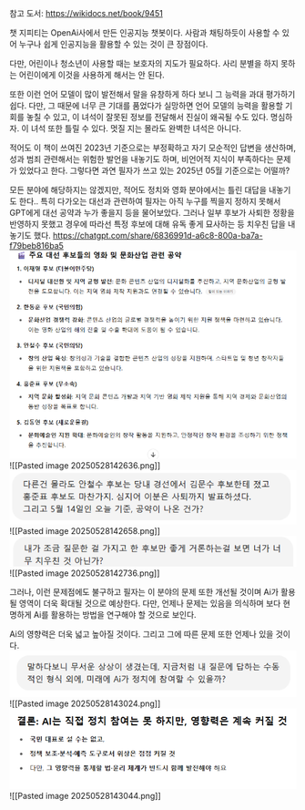 참고 도서: https://wikidocs.net/book/9451

챗 지피티는 OpenAi사에서 만든 인공지능 챗봇이다.
사람과 채팅하듯이 사용할 수 있어 누구나 쉽게 인공지능을 활용할 수 있는 것이 큰 장점이다. 

다만, 어린이나 청소년이 사용할 때는 보호자의 지도가 필요하다. 사리 분별을 하지 못하는 어린이에게 이것을 사용하게 해서는 안 된다.

또한 이런 언어 모델이 많이 발전해서 말을 유창하게 하다 보니 그 능력을 과대 평가하기 쉽다. 다만, 그 때문에 너무 큰 기대를 품었다가 실망하면 언어 모델의 능력을 활용할 기회를 놓칠 수 있고, 이 녀석이 잘못된 정보를 전달해서 진실이 왜곡될 수도 있다. 명심하자. 이 녀석 또한 틀릴 수 있다. 멋질 지는 몰라도 완벽한 녀석은 아니다.

적어도 이 책이 쓰여진 2023년 기준으로는 부정확하고 자기 모순적인 답변을 생산하며, 성과 범죄 관련해서는 위험한 발언을 내놓기도 하며, 비언어적 지식이 부족하다는 문제가 있었다고 한다.
그렇다면 과연 필자가 쓰고 있는 2025년 05월 기준으로는 어떨까?

모든 분야에 해당하지는 않겠지만, 적어도 정치와 영화 분야에서는 틀린 대답을 내놓기도 한다..
특히 다가오는 대선과 관련하여 필자는 아직 누구를 찍을지 정하지 못해서 GPT에게 대선 공약과 누가 좋을지 등을 물어보았다. 그러나 일부 후보가 사퇴한 정황을 반영하지 못했고 경우에 따라선 특정 후보에 대해 유독 좋게 묘사하는 등 치우친 답을 내놓기도 했다.
https://chatgpt.com/share/6836991d-a6c8-800a-ba7a-f79beb816ba5
<img src="/assets/Pasted image 20250528142636.png"/>
![[Pasted image 20250528142636.png]]
<img src="/assets/Pasted image 20250528142658.png"/>
![[Pasted image 20250528142658.png]]
<img src="/assets/Pasted image 20250528142736.png"/>
![[Pasted image 20250528142736.png]]

그러나, 이런 문제점에도 불구하고 필자는 이 분야의 문제 또한 개선될 것이며 Ai가 활용될 영역이 더욱 확대될 것으로 예상한다. 다만, 언제나 문제는 있음을 의식하며 보다 현명하게 Ai를 활용하는 방법을 연구해야 할 것으로 보인다.

Ai의 영향력은 더욱 넓고 높아질 것이다.
그리고 그에 따른 문제 또한 언제나 있을 것이다.
<img src="/assets/Pasted image 20250528143024.png"/>
![[Pasted image 20250528143024.png]]
<img src="/assets/Pasted image 20250528143044.png"/>
![[Pasted image 20250528143044.png]]